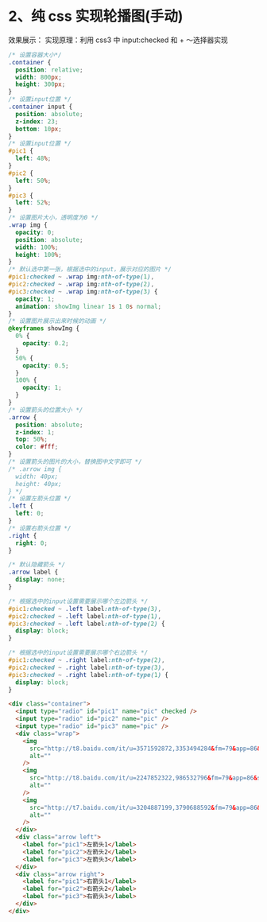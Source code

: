 
# 2、纯 css 实现轮播图(手动)

<!--效果展示：  -->
效果展示：
<template>
 <div class="container">
      <input type="radio" id="pic1" name="pic" checked />
      <input type="radio" id="pic2" name="pic" />
      <input type="radio" id="pic3" name="pic" />
      <div class="wrap">
        <img
          src="http://t8.baidu.com/it/u=3571592872,3353494284&fm=79&app=86&size=h300&n=0&g=4n&f=jpeg?sec=1585280100&t=7742945a74ebcce9fa6e646bd9889417"
          alt=""
        />
        <img
          src="http://t8.baidu.com/it/u=2247852322,986532796&fm=79&app=86&size=h300&n=0&g=4n&f=jpeg?sec=1585280100&t=c20ff8a56019a498659ca44cdfdb0006"
          alt=""
        />
        <img
          src="http://t7.baidu.com/it/u=3204887199,3790688592&fm=79&app=86&size=h300&n=0&g=4n&f=jpeg?sec=1585280100&t=a16e6d27e5998430add1983fd553673f"
          alt=""
        />
      </div>
      <div class="arrow left">
        <label for="pic1">左箭头1</label>
        <label for="pic2">左箭头2</label>
        <label for="pic3">左箭头3</label>
      </div>
      <div class="arrow right">
        <label for="pic1">右箭头1</label>
        <label for="pic2">右箭头2</label>
        <label for="pic3">右箭头3</label>
      </div>
    </div>
</template>
实现原理：利用 css3 中 input:checked 和 + ～选择器实现

```css
/* 设置容器大小*/
.container {
  position: relative;
  width: 800px;
  height: 300px;
}
/* 设置input位置 */
.container input {
  position: absolute;
  z-index: 23;
  bottom: 10px;
}
/* 设置input位置 */
#pic1 {
  left: 48%;
}
#pic2 {
  left: 50%;
}
#pic3 {
  left: 52%;
}
/* 设置图片大小，透明度为0 */
.wrap img {
  opacity: 0;
  position: absolute;
  width: 100%;
  height: 100%;
}
/* 默认选中第一张，根据选中的input，展示对应的图片 */
#pic1:checked ~ .wrap img:nth-of-type(1),
#pic2:checked ~ .wrap img:nth-of-type(2),
#pic3:checked ~ .wrap img:nth-of-type(3) {
  opacity: 1;
  animation: showImg linear 1s 1 0s normal;
}
/* 设置图片展示出来时候的动画 */
@keyframes showImg {
  0% {
    opacity: 0.2;
  }
  50% {
    opacity: 0.5;
  }
  100% {
    opacity: 1;
  }
}
/* 设置箭头的位置大小 */
.arrow {
  position: absolute;
  z-index: 1;
  top: 50%;
  color: #fff;
}
/* 设置箭头的图片的大小，替换图中文字即可 */
/* .arrow img {
  width: 40px;
  height: 40px;
} */
/* 设置左箭头位置 */
.left {
  left: 0;
}
/* 设置右箭头位置 */
.right {
  right: 0;
}

/* 默认隐藏箭头 */
.arrow label {
  display: none;
}

/* 根据选中的input设置需要展示哪个左边箭头 */
#pic1:checked ~ .left label:nth-of-type(3),
#pic2:checked ~ .left label:nth-of-type(1),
#pic3:checked ~ .left label:nth-of-type(2) {
  display: block;
}

/* 根据选中的input设置需要展示哪个右边箭头 */
#pic1:checked ~ .right label:nth-of-type(2),
#pic2:checked ~ .right label:nth-of-type(3),
#pic3:checked ~ .right label:nth-of-type(1) {
  display: block;
}
```

```html
<div class="container">
  <input type="radio" id="pic1" name="pic" checked />
  <input type="radio" id="pic2" name="pic" />
  <input type="radio" id="pic3" name="pic" />
  <div class="wrap">
    <img
      src="http://t8.baidu.com/it/u=3571592872,3353494284&fm=79&app=86&size=h300&n=0&g=4n&f=jpeg?sec=1585280100&t=7742945a74ebcce9fa6e646bd9889417"
      alt=""
    />
    <img
      src="http://t8.baidu.com/it/u=2247852322,986532796&fm=79&app=86&size=h300&n=0&g=4n&f=jpeg?sec=1585280100&t=c20ff8a56019a498659ca44cdfdb0006"
      alt=""
    />
    <img
      src="http://t7.baidu.com/it/u=3204887199,3790688592&fm=79&app=86&size=h300&n=0&g=4n&f=jpeg?sec=1585280100&t=a16e6d27e5998430add1983fd553673f"
      alt=""
    />
  </div>
  <div class="arrow left">
    <label for="pic1">左箭头1</label>
    <label for="pic2">左箭头2</label>
    <label for="pic3">左箭头3</label>
  </div>
  <div class="arrow right">
    <label for="pic1">右箭头1</label>
    <label for="pic2">右箭头2</label>
    <label for="pic3">右箭头3</label>
  </div>
</div>
```


<style scoped>
   .container {
      position: relative;
      width: 800px;
      height: 300px;
    }
    .container input {
      position: absolute;
      z-index: 23;
      bottom: 10px;
    }

    #pic1 {
      left: 48%;
    }
    #pic2 {
      left: 50%;
    }
    #pic3 {
      left: 52%;
    }

    .wrap img {
      opacity: 0;
      position: absolute;
      width: 100%;
      height: 100%;
    }
    
   
    #pic1:checked ~ .wrap img:nth-of-type(1),
    #pic2:checked ~ .wrap img:nth-of-type(2),
    #pic3:checked ~ .wrap img:nth-of-type(3) {
      opacity: 1;
      animation: showImg linear 1s 1 0s normal;
    }

    @keyframes showImg {
      0% {
        opacity: 0.2;
      }
      50% {
        opacity: 0.5;
      }
      100% {
        opacity: 1;
      }
    }

    .arrow {
      position: absolute;
      z-index: 1;
      top: 50%;
      color: #fff;
    }

    .left {
      left: 0;
    }
    .right {
      right: 30px;
    }

    /* 箭头 */
    .arrow label {
      display: none;
    }

    /* 左箭头 */
    #pic1:checked ~ .left label:nth-of-type(3),
    #pic2:checked ~ .left label:nth-of-type(1),
    #pic3:checked ~ .left label:nth-of-type(2) {
      display: block;
      cursor:pointer;
    }

    /* 右箭头 */
    #pic1:checked ~ .right label:nth-of-type(2),
    #pic2:checked ~ .right label:nth-of-type(3),
    #pic3:checked ~ .right label:nth-of-type(1) {
      display: block;
      cursor:pointer;
    }
    
</style>
